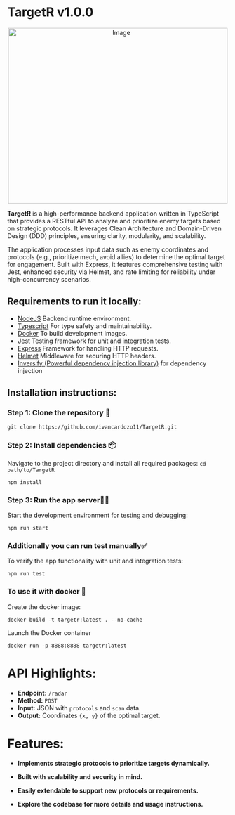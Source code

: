 # TargetR v1.0.0

<div style="max-width: 600px; margin: 0 auto;">
 <p align="center"> 
 <img src="TargetRLogo.png" width="500" height="400" alt="Image">
</p>
</div>

</div>


**TargetR** is a high-performance backend application written in TypeScript that provides a RESTful API to analyze and prioritize enemy targets based on strategic protocols. It leverages Clean Architecture and Domain-Driven Design (DDD) principles, ensuring clarity, modularity, and scalability.

The application processes input data such as enemy coordinates and protocols (e.g., prioritize mech, avoid allies) to determine the optimal target for engagement. Built with Express, it features comprehensive testing with Jest, enhanced security via Helmet, and rate limiting for reliability under high-concurrency scenarios.

## Requirements to run it locally:

* [NodeJS](https://nodejs.org/en/download "NodeJS") Backend runtime environment.
* [Typescript](https://www.npmjs.com/package/typescript) For type safety and maintainability.
* [Docker](https://www.docker.com/) To build development images.
* [Jest](https://jestjs.io/es-ES/) Testing framework for unit and integration tests.
* [Express](https://www.npmjs.com/package/express) Framework for handling HTTP requests.
* [Helmet](https://www.npmjs.com/package/helmet) Middleware for securing HTTP headers.
* [Inversify (Powerful dependency injection library)](https://inversify.io/) for dependency injection

## Installation instructions:

### Step 1: Clone the repository 🚀
```
git clone https://github.com/ivancardozo11/TargetR.git
```
### Step 2: Install dependencies 📦

Navigate to the project directory and install all required packages:
`cd path/to/TargetR`
```
npm install
```
### Step 3: Run the app server👨‍💻
Start the development environment for testing and debugging:
```
npm run start 
```

### Additionally you can run test manually✅
To verify the app functionality with unit and integration tests:
```
npm run test
```

### To use it with docker 🐳
Create the docker image:
```
docker build -t targetr:latest . --no-cache
```

Launch the Docker container
```
docker run -p 8888:8888 targetr:latest
```
# API Highlights:

* **Endpoint:** `/radar` 
* **Method:** `POST` 
* **Input:** JSON with `protocols` and `scan` data. 
* **Output:** Coordinates `{x, y}` of the optimal target.

# Features:

* **Implements strategic protocols to prioritize targets dynamically.**

* **Built with scalability and security in mind.**
* **Easily extendable to support new protocols or requirements.**
* **Explore the codebase for more details and usage instructions.**